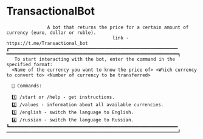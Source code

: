 # TransactionalBot

                   A bot that returns the price for a certain amount of currency (euro, dollar or ruble).
                                           link - https://t.me/Transactional_bot
    ┏━━━━━━━━━━━━━━━━━━━━━━━━━━━━━━━━━━━━━━━━━━━━━━━━━━━━━━━━━━━━━━ ━━━━━━━━━━━━━━━━━━━━━━━━━━━━━━━━━━━━━━━━━━━━━━━━━━━━━━━━━━━━━━━┓
       To start interacting with the bot, enter the command in the specified format:
      <Name of the currency you want to know the price of> <Which currency to convert to> <Number of currency to be transferred>
      
      📜 Commands:
      
      1️⃣ /start or /help - get instructions.
      2️⃣ /values - information about all available currencies.
      3️⃣ /english - switch the language to English.
      4️⃣ /russian - switch the language to Russian.
    ┗━━━━━━━━━━━━━━━━━━━━━━━━━━━━━━━━━━━━━━━━━━━━━━━━━━━━━━━━━━━━━━ ━━━━━━━━━━━━━━━━━━━━━━━━━━━━━━━━━━━━━━━━━━━━━━━━━━━━━━━━━━━━━━━┛
